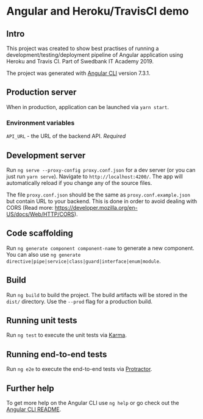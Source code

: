 # Angular and Heroku/TravisCI demo

## Intro

This project was created to show best practises of running a development/testing/deployment pipeline of Angular application using Heroku and Travis CI. Part of Swedbank IT Academy 2019.

The project was generated with [Angular CLI](https://github.com/angular/angular-cli) version 7.3.1.

## Production server

When in production, application can be launched via `yarn start`.

### Environment variables

`API_URL` - the URL of the backend API. _Required_

## Development server

Run `ng serve --proxy-config proxy.conf.json` for a dev server (or you can just run `yarn serve`). Navigate to `http://localhost:4200/`. The app will automatically reload if you change any of the source files.

The file `proxy.conf.json` should be the same as `proxy.conf.example.json` but contain URL to your backend. This is done in order to avoid dealing with CORS (Read more: https://developer.mozilla.org/en-US/docs/Web/HTTP/CORS).

## Code scaffolding

Run `ng generate component component-name` to generate a new component. You can also use `ng generate directive|pipe|service|class|guard|interface|enum|module`.

## Build

Run `ng build` to build the project. The build artifacts will be stored in the `dist/` directory. Use the `--prod` flag for a production build.

## Running unit tests

Run `ng test` to execute the unit tests via [Karma](https://karma-runner.github.io).

## Running end-to-end tests

Run `ng e2e` to execute the end-to-end tests via [Protractor](http://www.protractortest.org/).

## Further help

To get more help on the Angular CLI use `ng help` or go check out the [Angular CLI README](https://github.com/angular/angular-cli/blob/master/README.md).
